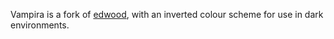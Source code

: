 Vampira is a fork of [edwood](https://github.com/rjkroege/edwood), with an inverted colour scheme for use in dark environments.
